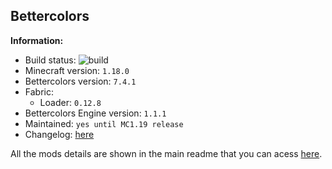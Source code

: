 ## Bettercolors

**Information:**
- Build status: ![build](https://img.shields.io/github/workflow/status/lilgallon/Bettercolors/Build%20MC1.18.0_fabric)
- Minecraft version: `1.18.0`
- Bettercolors version: `7.4.1`
- Fabric: 
    - Loader: `0.12.8`
- Bettercolors Engine version: `1.1.1`
- Maintained: `yes until MC1.19 release`
- Changelog: [here](CHANGELOG.MD)


All the mods details are shown in the main readme that you can acess [here](https://github.com/lilgallon/Bettercolors).
